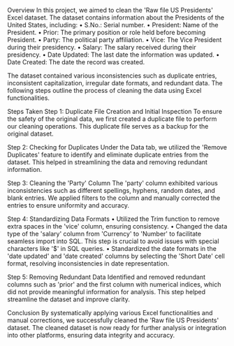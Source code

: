 Overview
In this project, we aimed to clean the 'Raw file US Presidents' Excel dataset. The dataset contains information about the Presidents of the United States, including:
•	S.No.: Serial number.
•	President: Name of the President.
•	Prior: The primary position or role held before becoming President.
•	Party: The political party affiliation.
•	Vice: The Vice President during their presidency.
•	Salary: The salary received during their presidency.
•	Date Updated: The last date the information was updated.
•	Date Created: The date the record was created.

The dataset contained various inconsistencies such as duplicate entries, inconsistent capitalization, irregular date formats, and redundant data. The following steps outline the process of cleaning the data using Excel functionalities.

Steps Taken
Step 1: Duplicate File Creation and Initial Inspection
To ensure the safety of the original data, we first created a duplicate file to perform our cleaning operations. This duplicate file serves as a backup for the original dataset.

Step 2: Checking for Duplicates
Under the Data tab, we utilized the 'Remove Duplicates' feature to identify and eliminate duplicate entries from the dataset. This helped in streamlining the data and removing redundant information.

Step 3: Cleaning the 'Party' Column
The 'party' column exhibited various inconsistencies such as different spellings, hyphens, random dates, and blank entries. We applied filters to the column and manually corrected the entries to ensure uniformity and accuracy.

Step 4: Standardizing Data Formats
•	Utilized the Trim function to remove extra spaces in the 'vice' column, ensuring consistency.
•	Changed the data type of the 'salary' column from 'Currency' to 'Number' to facilitate seamless import into SQL. This step is crucial to avoid issues with special characters like '$' in SQL queries.
•	Standardized the date formats in the 'date updated' and 'date created' columns by selecting the 'Short Date' cell format, resolving inconsistencies in date representation.

Step 5: Removing Redundant Data
Identified and removed redundant columns such as 'prior' and the first column with numerical indices, which did not provide meaningful information for analysis. This step helped streamline the dataset and improve clarity.

Conclusion
By systematically applying various Excel functionalities and manual corrections, we successfully cleaned the 'Raw file US Presidents' dataset. The cleaned dataset is now ready for further analysis or integration into other platforms, ensuring data integrity and accuracy.



